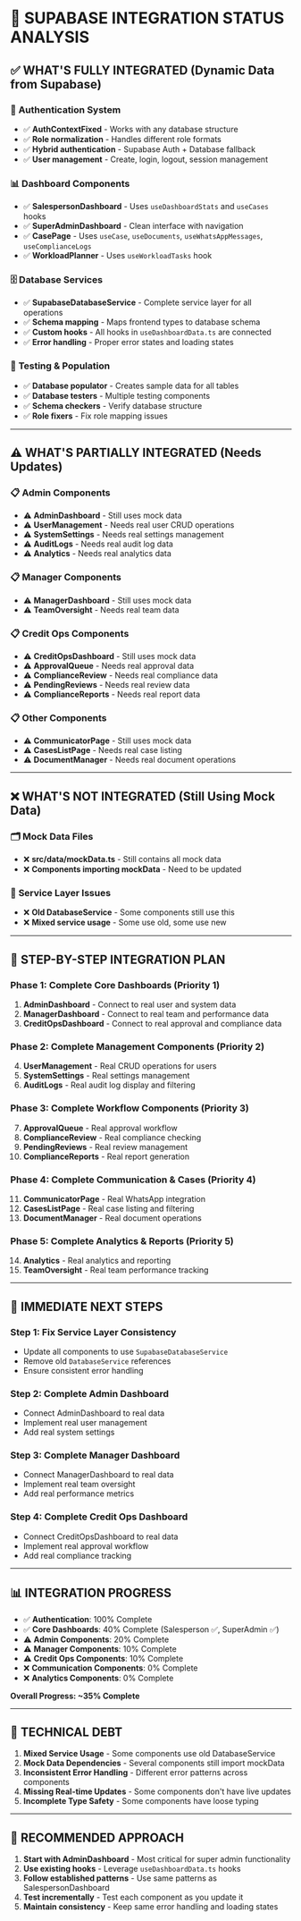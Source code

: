 # 🎯 **SUPABASE INTEGRATION STATUS ANALYSIS**

## ✅ **WHAT'S FULLY INTEGRATED (Dynamic Data from Supabase)**

### 🔐 **Authentication System**
- ✅ **AuthContextFixed** - Works with any database structure
- ✅ **Role normalization** - Handles different role formats
- ✅ **Hybrid authentication** - Supabase Auth + Database fallback
- ✅ **User management** - Create, login, logout, session management

### 📊 **Dashboard Components**
- ✅ **SalespersonDashboard** - Uses `useDashboardStats` and `useCases` hooks
- ✅ **SuperAdminDashboard** - Clean interface with navigation
- ✅ **CasePage** - Uses `useCase`, `useDocuments`, `useWhatsAppMessages`, `useComplianceLogs`
- ✅ **WorkloadPlanner** - Uses `useWorkloadTasks` hook

### 🗄️ **Database Services**
- ✅ **SupabaseDatabaseService** - Complete service layer for all operations
- ✅ **Schema mapping** - Maps frontend types to database schema
- ✅ **Custom hooks** - All hooks in `useDashboardData.ts` are connected
- ✅ **Error handling** - Proper error states and loading states

### 🧪 **Testing & Population**
- ✅ **Database populator** - Creates sample data for all tables
- ✅ **Database testers** - Multiple testing components
- ✅ **Schema checkers** - Verify database structure
- ✅ **Role fixers** - Fix role mapping issues

---

## ⚠️ **WHAT'S PARTIALLY INTEGRATED (Needs Updates)**

### 📋 **Admin Components**
- ⚠️ **AdminDashboard** - Still uses mock data
- ⚠️ **UserManagement** - Needs real user CRUD operations
- ⚠️ **SystemSettings** - Needs real settings management
- ⚠️ **AuditLogs** - Needs real audit log data
- ⚠️ **Analytics** - Needs real analytics data

### 📋 **Manager Components**
- ⚠️ **ManagerDashboard** - Still uses mock data
- ⚠️ **TeamOversight** - Needs real team data

### 📋 **Credit Ops Components**
- ⚠️ **CreditOpsDashboard** - Still uses mock data
- ⚠️ **ApprovalQueue** - Needs real approval data
- ⚠️ **ComplianceReview** - Needs real compliance data
- ⚠️ **PendingReviews** - Needs real review data
- ⚠️ **ComplianceReports** - Needs real report data

### 📋 **Other Components**
- ⚠️ **CommunicatorPage** - Still uses mock data
- ⚠️ **CasesListPage** - Needs real case listing
- ⚠️ **DocumentManager** - Needs real document operations

---

## ❌ **WHAT'S NOT INTEGRATED (Still Using Mock Data)**

### 🗂️ **Mock Data Files**
- ❌ **src/data/mockData.ts** - Still contains all mock data
- ❌ **Components importing mockData** - Need to be updated

### 🔧 **Service Layer Issues**
- ❌ **Old DatabaseService** - Some components still use this
- ❌ **Mixed service usage** - Some use old, some use new

---

## 🚀 **STEP-BY-STEP INTEGRATION PLAN**

### **Phase 1: Complete Core Dashboards (Priority 1)**
1. **AdminDashboard** - Connect to real user and system data
2. **ManagerDashboard** - Connect to real team and performance data
3. **CreditOpsDashboard** - Connect to real approval and compliance data

### **Phase 2: Complete Management Components (Priority 2)**
4. **UserManagement** - Real CRUD operations for users
5. **SystemSettings** - Real settings management
6. **AuditLogs** - Real audit log display and filtering

### **Phase 3: Complete Workflow Components (Priority 3)**
7. **ApprovalQueue** - Real approval workflow
8. **ComplianceReview** - Real compliance checking
9. **PendingReviews** - Real review management
10. **ComplianceReports** - Real report generation

### **Phase 4: Complete Communication & Cases (Priority 4)**
11. **CommunicatorPage** - Real WhatsApp integration
12. **CasesListPage** - Real case listing and filtering
13. **DocumentManager** - Real document operations

### **Phase 5: Complete Analytics & Reports (Priority 5)**
14. **Analytics** - Real analytics and reporting
15. **TeamOversight** - Real team performance tracking

---

## 🎯 **IMMEDIATE NEXT STEPS**

### **Step 1: Fix Service Layer Consistency**
- Update all components to use `SupabaseDatabaseService`
- Remove old `DatabaseService` references
- Ensure consistent error handling

### **Step 2: Complete Admin Dashboard**
- Connect AdminDashboard to real data
- Implement real user management
- Add real system settings

### **Step 3: Complete Manager Dashboard**
- Connect ManagerDashboard to real data
- Implement real team oversight
- Add real performance metrics

### **Step 4: Complete Credit Ops Dashboard**
- Connect CreditOpsDashboard to real data
- Implement real approval workflow
- Add real compliance tracking

---

## 📊 **INTEGRATION PROGRESS**

- ✅ **Authentication**: 100% Complete
- ✅ **Core Dashboards**: 40% Complete (Salesperson ✅, SuperAdmin ✅)
- ⚠️ **Admin Components**: 20% Complete
- ⚠️ **Manager Components**: 10% Complete
- ⚠️ **Credit Ops Components**: 10% Complete
- ❌ **Communication Components**: 0% Complete
- ❌ **Analytics Components**: 0% Complete

**Overall Progress: ~35% Complete**

---

## 🔧 **TECHNICAL DEBT**

1. **Mixed Service Usage** - Some components use old DatabaseService
2. **Mock Data Dependencies** - Several components still import mockData
3. **Inconsistent Error Handling** - Different error patterns across components
4. **Missing Real-time Updates** - Some components don't have live updates
5. **Incomplete Type Safety** - Some components have loose typing

---

## 🎯 **RECOMMENDED APPROACH**

1. **Start with AdminDashboard** - Most critical for super admin functionality
2. **Use existing hooks** - Leverage `useDashboardData.ts` hooks
3. **Follow established patterns** - Use same patterns as SalespersonDashboard
4. **Test incrementally** - Test each component as you update it
5. **Maintain consistency** - Keep same error handling and loading states
